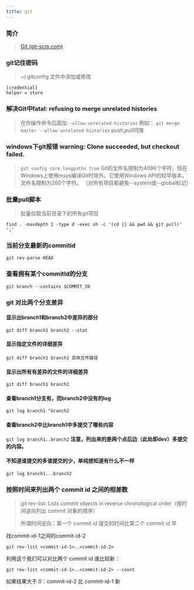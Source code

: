 ```yaml
---
title: git
---
```


### 简介

> [Git (git-scm.com)](http://git-scm.com/)

### git记住密码

> ~/.gitconfig 文件中添加或修改

  ```gitconfig
  [credential] 
  helper = store
  ```

### 解决Git中fatal: refusing to merge unrelated histories

> 在你操作命令后面加`--allow-unrelated-histories` 
> 例如： 
> `git merge master --allow-unrelated-histories`
> push,pull同理

### windows下git报错 warning: Clone succeeded, but checkout failed.


>`git config core.longpaths true`
>Git的文件名限制为4096个字符，但在Windows上使用msys编译Git时除外。它使用Windows API的较早版本，文件名限制为260个字符。
>（对所有项目都避免--system或--global标记）



### 批量pull脚本

> 批量拉取当前目录下的所有git项目

```
find . -maxdepth 1 -type d -exec sh -c '(cd {} && pwd && git pull)' ';'
```

### 当前分支最新的commitid

```
git rev-parse HEAD
```

### 查看拥有某个commitId的分支

```
git branch --contains $COMMIT_ID
```

### git 对比两个分支差异

#### 显示出branch1和branch2中差异的部分

```
git diff branch1 branch2 --stat
```

#### 显示指定文件的详细差异

```
git diff branch1 branch2 具体文件路径
```

#### 显示出所有有差异的文件的详细差异

```
git diff branch1 branch2
```

#### 查看branch1分支有，而branch2中没有的log

```
git log branch1 ^branch2
```

#### 查看branch2中比branch1中多提交了哪些内容

`git log branch1..branch2`
 **注意，列出来的是两个点后边（此处即dev）多提交的内容。**

#### 不知道谁提交的多谁提交的少，单纯想知道有什么不一样

```
git log branch1...branch2
```

### 按照时间来列出两个 commit id 之间的相差数

> git rev-list: Lists commit objects in reverse chronological order（按时间逆向列出 commit 对象的顺序）
>
> 所谓时间逆向：第一个 commit id 提交的时间比第二个 commit id 早

找commit-id-1之间的commit-id-2

```
git rev-list <commit-id-1>..<commit-id-2>
```

利用这个我们可以对比两个 commit id 谁比较新：

```
git rev-list <commit-id-1>..<commit-id-2> --count
```

如果结果大于 0：commit-id-2 比 commit-id-1 新